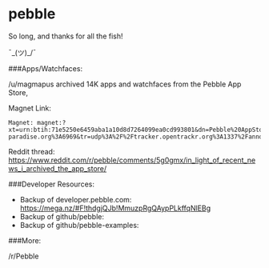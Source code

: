 # pebble
So long, and thanks for all the fish!

¯\_(ツ)_/¯

###Apps/Watchfaces:

/u/magmapus archived 14K apps and watchfaces from the Pebble App Store,

Magnet Link:

    Magnet: magnet:?xt=urn:btih:71e5250e6459aba1a10d8d7264099ea0cd993801&dn=Pebble%20AppStore&tr=udp%3A%2F%2Ftracker.openbittorrent.com%3A80&tr=udp%3A%2F%2Fopentor.org%3A2710&tr=udp%3A%2F%2Ftracker.ccc.de%3A80&tr=udp%3A%2F%2Ftracker.blackunicorn.xyz%3A6969&tr=udp%3A%2F%2Ftracker.coppersurfer.tk%3A6969&tr=udp%3A%2F%2Ftracker.leechers-paradise.org%3A6969&tr=udp%3A%2F%2Ftracker.opentrackr.org%3A1337%2Fannounce
    
Reddit thread: https://www.reddit.com/r/pebble/comments/5g0gmx/in_light_of_recent_news_i_archived_the_app_store/

###Developer Resources:

* Backup of developer.pebble.com: https://mega.nz/#F!thdgjQJb!MmuzpRgQAypPLkffqNlEBg
* Backup of github/pebble:
* Backup of github/pebble-examples:

###More:

/r/Pebble
